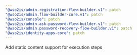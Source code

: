 ```yaml
---
"@wso2is/admin.registration-flow-builder.v1": patch
"@wso2is/admin.flow-builder-core.v1": patch
"@wso2is/console": patch
"@wso2is/admin.ask-password-flow-builder.v1": patch
"@wso2is/admin.password-recovery-flow-builder.v1": patch
"@wso2is/identity-apps-core": patch
---
```


Add static content support for execution steps
